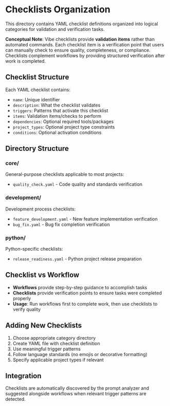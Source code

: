 # Checklists Organization

This directory contains YAML checklist definitions organized into logical categories for validation and verification tasks.

**Conceptual Note**: Vibe checklists provide **validation items** rather than automated commands. Each checklist item is a verification point that users can manually check to ensure quality, completeness, or compliance. Checklists complement workflows by providing structured verification after work is completed.

## Checklist Structure

Each YAML checklist contains:
- `name`: Unique identifier
- `description`: What the checklist validates
- `triggers`: Patterns that activate this checklist
- `items`: Validation items/checks to perform
- `dependencies`: Optional required tools/packages
- `project_types`: Optional project type constraints
- `conditions`: Optional activation conditions

## Directory Structure

### core/
General-purpose checklists applicable to most projects:
- `quality_check.yaml` - Code quality and standards verification

### development/
Development process checklists:
- `feature_development.yaml` - New feature implementation verification
- `bug_fix.yaml` - Bug fix completion verification

### python/
Python-specific checklists:
- `release_readiness.yaml` - Python project release preparation

## Checklist vs Workflow

- **Workflows** provide step-by-step guidance to accomplish tasks
- **Checklists** provide verification points to ensure tasks were completed properly
- **Usage**: Run workflows first to complete work, then use checklists to verify quality

## Adding New Checklists

1. Choose appropriate category directory
2. Create YAML file with checklist definition
3. Use meaningful trigger patterns
4. Follow language standards (no emojis or decorative formatting)
5. Specify applicable project types if relevant

## Integration

Checklists are automatically discovered by the prompt analyzer and suggested alongside workflows when relevant trigger patterns are detected.
